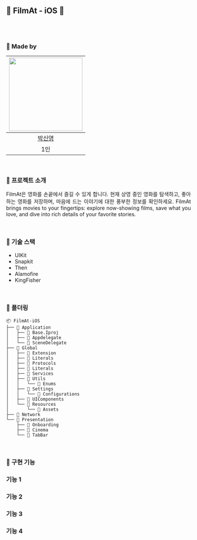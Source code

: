 ## 🎥 FilmAt - iOS 🎥

<p align="center">
  <br>
<!--   KREAM 대문 사진 -->
  <br>
</p>

### 🎥 Made by

<div align=center>
  
| <img width="200px" src="https://avatars.githubusercontent.com/u/114901417?v=4"/> |
|:-----:|
|[박신영](https://github.com/ParkSY0919)|
| 1인 |

</div>
<br>

### 🎥 프로젝트 소개

<p align="justify">
FilmAt은 영화를 손끝에서 즐길 수 있게 합니다. 현재 상영 중인 영화를 탐색하고, 좋아하는 영화를 저장하며, 마음에 드는 이야기에 대한 풍부한 정보를 확인하세요.
FilmAt brings movies to your fingertips: explore now-showing films, save what you love, and dive into rich details of your favorite stories.
</p>
<br>

### 🎥 기술 스택

- UIKit
- Snapkit
- Then
- Alamofire
- KingFisher

<br>

### 🎥 폴더링

```
📦 FilmAt-iOS
├── 📂 Application
│   ├── 📂 Base.Iproj
│   ├── 📜 Appdelegate
│   └── 📜 SceneDelegate
├── 📂 Global
│   ├── 📂 Extension
│   ├── 📂 Literals
│   ├── 📂 Protocols
│   ├── 📂 Literals
│   ├── 📂 Services
│   ├── 📂 Utils
│   │   └── 📂 Enums
│   ├── 📂 Settings
│   │   └── 📂 Configurations
│   ├── 📂 UIComponents
│   └── 📂 Resources
│       └── 📂 Assets
├── 📂 Network
└── 📂 Presentation
    ├── 📂 Onboarding
    ├── 📂 Cinema
    └── 📂 TabBar 
```

<br>

### 🎥 구현 기능

### 기능 1

### 기능 2

### 기능 3

### 기능 4

<br>

